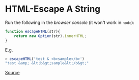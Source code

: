# HTML-Escape A String

Run the following in the *browser console* (it won't work in `node`):

```javascript
function escapeHTML(str){
    return new Option(str).innerHTML;
}
```

E.g.
```javascript
> escapeHTML('test & <b>sample</b>')
"test &amp; &lt;b&gt;sample&lt;/b&gt;"
```

[Source](https://stackoverflow.com/questions/3043775/how-to-escape-html)
